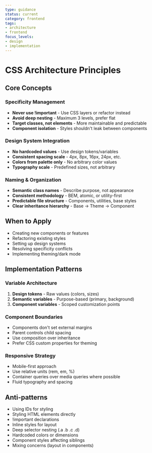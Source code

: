 ```yaml
---
type: guidance
status: current
category: frontend
tags:
- architecture
- frontend
focus_levels:
- design
- implementation
---
```


# CSS Architecture Principles

## Core Concepts

### Specificity Management
- **Never use !important** - Use CSS layers or refactor instead
- **Avoid deep nesting** - Maximum 3 levels, prefer flat
- **Target classes, not elements** - More maintainable and predictable
- **Component isolation** - Styles shouldn't leak between components

### Design System Integration
- **No hardcoded values** - Use design tokens/variables
- **Consistent spacing scale** - 4px, 8px, 16px, 24px, etc.
- **Colors from palette only** - No arbitrary color values
- **Typography scale** - Predefined sizes, not arbitrary

### Naming & Organization
- **Semantic class names** - Describe purpose, not appearance
- **Consistent methodology** - BEM, atomic, or utility-first
- **Predictable file structure** - Components, utilities, base styles
- **Clear inheritance hierarchy** - Base → Theme → Component

## When to Apply
- Creating new components or features
- Refactoring existing styles
- Setting up design systems
- Resolving specificity conflicts
- Implementing theming/dark mode

## Implementation Patterns

### Variable Architecture
1. **Design tokens** - Raw values (colors, sizes)
2. **Semantic variables** - Purpose-based (primary, background)
3. **Component variables** - Scoped customization points

### Component Boundaries
- Components don't set external margins
- Parent controls child spacing
- Use composition over inheritance
- Prefer CSS custom properties for theming

### Responsive Strategy
- Mobile-first approach
- Use relative units (rem, em, %)
- Container queries over media queries where possible
- Fluid typography and spacing

## Anti-patterns
- Using IDs for styling
- Styling HTML elements directly
- !important declarations
- Inline styles for layout
- Deep selector nesting (.a .b .c .d)
- Hardcoded colors or dimensions
- Component styles affecting siblings
- Mixing concerns (layout in components)

